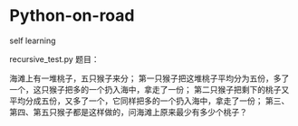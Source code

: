 # Python-on-road
self learning

recursive_test.py 题目：

海滩上有一堆桃子，五只猴子来分；
第一只猴子把这堆桃子平均分为五份，多了一个，这只猴子把多的一个扔入海中，拿走了一份；
第二只猴子把剩下的桃子又平均分成五份，又多了一个，它同样把多的一个扔入海中，拿走了一份；
第三、第四、第五只猴子都是这样做的，问海滩上原来最少有多少个桃子？
